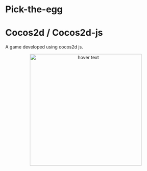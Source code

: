 # Pick-the-egg
# Cocos2d / Cocos2d-js
A game developed using cocos2d js. 
<p align="center">
  <img src="../res/Capture.png" width="350" title="hover text">
</p>
